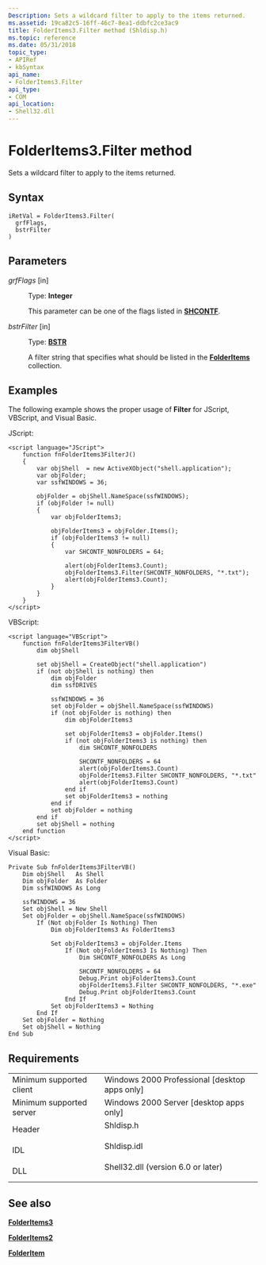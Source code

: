 ```yaml
---
Description: Sets a wildcard filter to apply to the items returned.
ms.assetid: 19ca82c5-16ff-46c7-8ea1-ddbfc2ce3ac9
title: FolderItems3.Filter method (Shldisp.h)
ms.topic: reference
ms.date: 05/31/2018
topic_type: 
- APIRef
- kbSyntax
api_name: 
- FolderItems3.Filter
api_type: 
- COM
api_location: 
- Shell32.dll
---
```


# FolderItems3.Filter method

Sets a wildcard filter to apply to the items returned.

## Syntax


```JScript
iRetVal = FolderItems3.Filter(
  grfFlags,
  bstrFilter
)
```



## Parameters

<dl> <dt>

*grfFlags* \[in\]
</dt> <dd>

Type: **Integer**

This parameter can be one of the flags listed in [**SHCONTF**](/windows/win32/api/shobjidl_core/ne-shobjidl_core-_shcontf).

</dd> <dt>

*bstrFilter* \[in\]
</dt> <dd>

Type: **[**BSTR**](/previous-versions/windows/desktop/automat/bstr)**

A filter string that specifies what should be listed in the [**FolderItems**](folderitems.md) collection.

</dd> </dl>

## Examples

The following example shows the proper usage of **Filter** for JScript, VBScript, and Visual Basic.

JScript:


```JScript
<script language="JScript">
    function fnFolderItems3FilterJ()
    {
        var objShell  = new ActiveXObject("shell.application");
        var objFolder;
        var ssfWINDOWS = 36;
        
        objFolder = objShell.NameSpace(ssfWINDOWS);
        if (objFolder != null)
        {
            var objFolderItems3;
            
            objFolderItems3 = objFolder.Items();
            if (objFolderItems3 != null)
            {
                var SHCONTF_NONFOLDERS = 64;
                
                alert(objFolderItems3.Count);
                objFolderItems3.Filter(SHCONTF_NONFOLDERS, "*.txt");
                alert(objFolderItems3.Count);
            }
        }
    }
</script>
```



VBScript:


```VB
<script language="VBScript">
    function fnFolderItems3FilterVB()
        dim objShell
        
        set objShell = CreateObject("shell.application")
        if (not objShell is nothing) then
            dim objFolder
            dim ssfDRIVES
                
            ssfWINDOWS = 36
            set objFolder = objShell.NameSpace(ssfWINDOWS)
            if (not objFolder is nothing) then
                dim objFolderItems3
                        
                set objFolderItems3 = objFolder.Items()
                if (not objFolderItems3 is nothing) then
                    dim SHCONTF_NONFOLDERS
                
                    SHCONTF_NONFOLDERS = 64
                    alert(objFolderItems3.Count)
                    objFolderItems3.Filter SHCONTF_NONFOLDERS, "*.txt"
                    alert(objFolderItems3.Count)
                end if
                set objFolderItems3 = nothing
            end if
            set objFolder = nothing
        end if
        set objShell = nothing
    end function
</script>
```



Visual Basic:


```VB
Private Sub fnFolderItems3FilterVB()
    Dim objShell   As Shell
    Dim objFolder  As Folder
    Dim ssfWINDOWS As Long
    
    ssfWINDOWS = 36
    Set objShell = New Shell
    Set objFolder = objShell.NameSpace(ssfWINDOWS)
        If (Not objFolder Is Nothing) Then
            Dim objFolderItems3 As FolderItems3
            
            Set objFolderItems3 = objFolder.Items
                If (Not objFolderItems3 Is Nothing) Then
                    Dim SHCONTF_NONFOLDERS As Long
                    
                    SHCONTF_NONFOLDERS = 64
                    Debug.Print objFolderItems3.Count
                    objFolderItems3.Filter SHCONTF_NONFOLDERS, "*.exe"
                    Debug.Print objFolderItems3.Count
                End If
            Set objFolderItems3 = Nothing
        End If
    Set objFolder = Nothing
    Set objShell = Nothing
End Sub
```



## Requirements



|                                     |                                                                                                               |
|-------------------------------------|---------------------------------------------------------------------------------------------------------------|
| Minimum supported client<br/> | Windows 2000 Professional \[desktop apps only\]<br/>                                                    |
| Minimum supported server<br/> | Windows 2000 Server \[desktop apps only\]<br/>                                                          |
| Header<br/>                   | <dl> <dt>Shldisp.h</dt> </dl>                          |
| IDL<br/>                      | <dl> <dt>Shldisp.idl</dt> </dl>                        |
| DLL<br/>                      | <dl> <dt>Shell32.dll (version 6.0 or later)</dt> </dl> |



## See also

<dl> <dt>

[**FolderItems3**](folderitems3-object.md)
</dt> <dt>

[**FolderItems2**](folderitems2-object.md)
</dt> <dt>

[**FolderItem**](folderitem.md)
</dt> </dl>

 

 